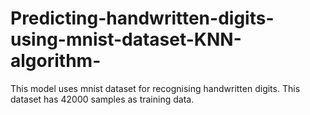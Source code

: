 # Predicting-handwritten-digits-using-mnist-dataset-KNN-algorithm-
This model uses mnist dataset for recognising handwritten digits.
This dataset has 42000 samples as training data.
